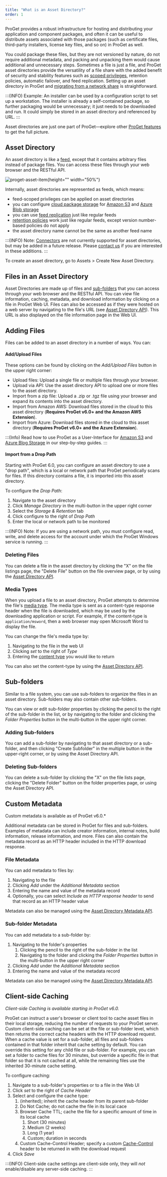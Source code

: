 ```yaml
---
title: "What is an Asset Directory?"
order: 1
---
```


ProGet provides a robust infrastructure for hosting and distributing your application and component packages, and often it can be useful to distribute assets associated with those packages (such as certificate files, third-party installers, license key files, and so on) in ProGet as well.

You could package these files, but they are not versioned by nature, do not require additional metadata, and packing and unpacking them would cause additional and unnecessary steps. Sometimes a file is just a file, and ProGet asset directories provide the versatility of a file share with the added benefit of security and stability features such as [scoped privileges](/docs/proget/administration-security), retention policies, automatic failover, and feed replication. Setting up an asset directory in ProGet and [migrating from a network share](/docs/proget/asset-directories-file-storage/proget-howto-migrating-from-a-network-share-to-hosted-files) is straightforward. 

:::(INFO)
Example: An installer can be used by a configuration script to set up a workstation. The installer is already a self-contained package, so further packaging would be unnecessary; it just needs to be downloaded and run. It could simply be stored in an asset directory and referenced by URL.
::: 

Asset directories are just one part of ProGet—explore other [ProGet features](https://inedo.com/proget/features) to get the full picture.

## Asset Directory

An asset directory is like a [feed](/docs/proget/feeds/feed-overview), except that it contains arbitrary files instead of package files. You can access these files through your web browser and the RESTful API.

![proget-asset-item](/resources/docs/proget-asset-item.png){height="" width="50%"}

Internally, asset directories are represented as feeds, which means:

- feed-scoped privileges can be applied on asset directories
- you can configure [cloud package storage](/docs/proget/advanced-features/proget-advanced-cloud-storage) for [Amazon S3](/docs/proget/advanced-features/proget-howto-amazon-s3-ui) and [Azure Blob storage](/docs/proget/advanced-features/proget-howto-azure-blob-ui)
- you can use [feed replication](/docs/proget/replication-feed-mirroring/proget-advanced-feed-replication) just like regular feeds
- [retention policies](/docs/proget/administration/retention-rules) work just like regular feeds, except version number-based policies do not apply
- the asset directory name cannot be the same as another feed name

:::(INFO)
Note: [Connectors](/docs/proget/feeds/connector-overview) are not currently supported for asset directories, but may be added in a future release. Please [contact us](https://inedo.com/contact) if you are interested in these additions.
:::

To create an asset directory, go to Assets > Create New Asset Directory.

## Files in an Asset Directory

Asset Directories are made up of files and [sub-folders](#subfolders) that you can access through your web browser and the RESTful API. You can view file information, caching, metadata, and download information by clicking on a file in ProGet Web UI. Files can also be accessed as if they were hosted on a web server by navigating to the file's URL (see [Asset Directory API](/docs/proget/api/assets)). This URL is also displayed on the file information page in the Web UI.

## Adding Files

Files can be added to an asset directory in a number of ways. You can:

#### Add/Upload Files

These options can be found by clicking on the _Add/Upload Files_ button in the upper right corner:

- Upload files: Upload a single file or multiple files through your browser.
- Upload via API: Use the asset directory API to upload one or more files to the asset directory.
- Import from a zip file: Upload a .zip or .tgz file using your browser and expand its contents into the asset directory.
- Import from Amazon AWS: Download files stored in the cloud to this asset directory (**Requires ProGet v6.0+ and the Amazon AWS Extension**).
- Import from Azure: Download files stored in the cloud to this asset directory (**Requires ProGet v6.0+ and the Azure Extension**).

:::(Info) 
Read how to use ProGet as a User-Interface for [Amazon S3](/docs/proget/advanced-features/proget-howto-amazon-s3-ui) and [Azure Blog Storage](/docs/proget/advanced-features/proget-howto-azure-blob-ui) in our step-by-step guides.
:::

#### Import from a Drop Path

Starting with ProGet 6.0, you can configure an asset directory to use a "drop path", which is a local or network path that ProGet periodically scans for files. If this directory contains a file, it is imported into this asset directory.

To configure the _Drop Path_:
1. Navigate to the asset directory
1. Click _Manage Directory_ in the multi-button in the upper right corner 
1. Select the _Storage & Retention_ tab
1. Click configure to the right of _Drop Path_
1. Enter the local or network path to be monitored

:::(INFO)
Note: If you are using a network path, you must configure read, write, and delete access for the account under which the ProGet Windows service is running.
:::

### Deleting Files 

You can delete a file in the asset directory by clicking the "X" on the file listings page, the "Delete File" button on the file overview page, or by using the [Asset Directory API](/docs/proget/api/assets).

### Media Types

When you upload a file to an asset directory, ProGet attempts to determine the file's [media type](https://en.wikipedia.org/wiki/Media_type). The media type is sent as a content-type response header when the file is downloaded, which may be used by the downloading application or script.  For example, if the content-type is `application/msword`, then a web browser may open Microsoft Word to display the file. 

You can change the file's media type by:
1. Navigating to the file in the web UI
1. Clicking _set_ to the right of _Type_
1. Entering the [content type](https://en.wikipedia.org/wiki/Media_type) you would like to return

You can also set the content-type by using the [Asset Directory API](/docs/proget/api/assets).

## Sub-folders

Similar to a file system, you can use sub-folders to organize the files in an asset directory. Sub-folders may also contain other sub-folders.

You can view or edit sub-folder properties by clicking the pencil to the right of the sub-folder in the list, or by navigating to the folder and clicking the _Folder Properties_ button in the multi-button in the upper right corner.

### Adding Sub-folders

You can add a sub-folder by navigating to that asset directory or a sub-folder, and then clicking "Create Subfolder" in the multiple button in the upper-right corner, or by using the Asset Directory API.

### Deleting Sub-folders

You can delete a sub-folder by clicking the "X" on the file lists page, clicking the "Delete Folder" button on the folder properties page, or using the Asset Directory API.

## Custom Metadata 
Custom metadata is available as of ProGet v6.0.*

Additional metadata can be stored in ProGet for files and sub-folders. Examples of metadata can include creator information, internal notes, build information, release information, and more. Files can also contain the metadata record as an HTTP header included in the HTTP download response.

### File Metadata

You can add metadata to files by:
1. Navigating to the file
1. Clicking _Add_ under the _Additional Metadata_ section
1. Entering the name and value of the metadata record
1. Optionally, you can select _Include as HTTP response header_ to send that record as an HTTP header value

Metadata can also be managed using the [Asset Directory Metadata API](/docs/proget/api/assets/metadata/set).

### Sub-folder Metadata

You can add metadata to a sub-folder by:
1. Navigating to the folder's properties
    1. Clicking the pencil to the right of the sub-folder in the list 
    1. Navigating to the folder and clicking the _Folder Properties_ button in the multi-button in the upper right corner
1. Clicking _Add_ under the _Additional Metadata_ section
1. Entering the name and value of the metadata record

Metadata can also be managed using the [Asset Directory Metadata API](/docs/proget/api/assets/metadata/set).

## Client-side Caching 
*Client-side Caching is available starting in ProGet v6.0.*

ProGet can instruct a user's browser or client tool to cache asset files in their local storage, reducing the number of requests to your ProGet server. Custom client-side caching can be set at the file or sub-folder level, which then returns the correct cache headers with the HTTP download request. When a cache value is set for a sub-folder, all files and sub-folders contained in that folder inherit that cache setting by default. You can override this setting for any child file or sub-folder. For example, you can set a folder to cache files for 30 minutes, but override a specific file in that folder so that it is not cached at all, while the remaining files use the inherited 30-minute cache setting.

To configure caching:
1. Navigate to a sub-folder's properties or to a file in the Web UI
2. Click _set_ to the right of _Cache Header_
3. Select and configure the cache type:
    1. (inherited); inherit the cache header from its parent sub-folder
    1. Do Not Cache; do not cache the file in its local cace
    1. Browser Cache TTL; cache the file for a specific amount of time in its local cache
        1. Short (30 minutes)
        2. Medium (2 weeks)
        3. Long (1 year)
        1. Custom; duration in seconds
    1. Custom Cache-Control Header; specify a custom [Cache-Control](https://developer.mozilla.org/en-US/docs/Web/HTTP/Headers/Cache-Control) header to be returned in with the download request
1. Click _Save_

:::(INFO)
Client-side cache settings are client-side only, they will _not_ enable/disable any server-side caching.
:::

